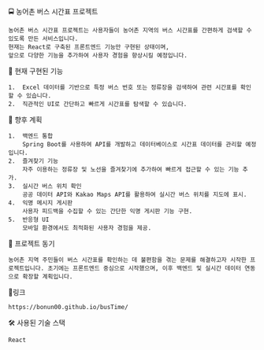 🚍 농어촌 버스 시간표 프로젝트

	농어촌 버스 시간표 프로젝트는 사용자들이 농어촌 지역의 버스 시간표를 간편하게 검색할 수 있도록 만든 서비스입니다. 
	현재는 React로 구축된 프론트엔드 기능만 구현된 상태이며, 
	앞으로 다양한 기능을 추가하여 사용자 경험을 향상시킬 예정입니다.

📌 현재 구현된 기능


	1.	Excel 데이터를 기반으로 특정 버스 번호 또는 정류장을 검색하여 관련 시간표를 확인할 수 있습니다.
	2.	직관적인 UI로 간단하고 빠르게 시간표를 탐색할 수 있습니다.


 🚀 향후 계획
 
	1.	백엔드 통합
		Spring Boot를 사용하여 API를 개발하고 데이터베이스로 시간표 데이터를 관리할 예정입니다.
	2.	즐겨찾기 기능
		자주 이용하는 정류장 및 노선을 즐겨찾기에 추가하여 빠르게 접근할 수 있는 기능 추가.
	3.	실시간 버스 위치 확인
		공공 데이터 API와 Kakao Maps API를 활용하여 실시간 버스 위치를 지도에 표시.
	4.	익명 메시지 게시판
		사용자 피드백을 수집할 수 있는 간단한 익명 게시판 기능 구현.
	5.	반응형 UI
		모바일 환경에서도 최적화된 사용자 경험을 제공. 

 

  📖 프로젝트 동기


  	농어촌 지역 주민들이 버스 시간표를 확인하는 데 불편함을 겪는 문제를 해결하고자 시작한 프로젝트입니다. 초기에는 프론트엔드 중심으로 시작했으며, 이후 백엔드 및 실시간 데이터 연동으로 확장할 계획입니다.


  🚌링크
  	
   	https://bonun00.github.io/busTime/

  
  🛠️ 사용된 기술 스택

  	React

 

